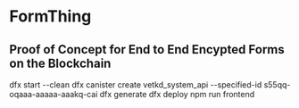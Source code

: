 # FormThing

## Proof of Concept for End to End Encypted Forms on the Blockchain

dfx start --clean
dfx canister create vetkd_system_api --specified-id s55qq-oqaaa-aaaaa-aaakq-cai
dfx generate
dfx deploy
npm run frontend
